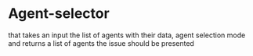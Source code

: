 # Agent-selector
that takes an input the list of agents with their data, agent selection mode and returns a list of agents the issue should be presented 
